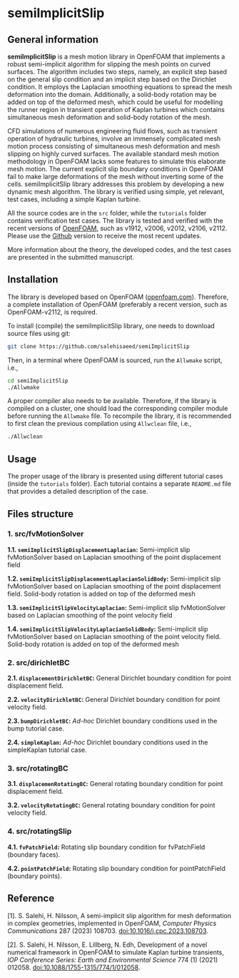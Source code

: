 # semiImplicitSlip

## General information
**semiImplicitSlip** is a mesh motion library in OpenFOAM that implements a robust semi-implicit algorithm for slipping the mesh points on curved surfaces. The algorithm includes two steps, namely, an explicit step based on the general slip condition and an implicit step based on the Dirichlet condition. It employs the Laplacian smoothing equations to spread the mesh deformation into the domain. Additionally, a solid-body rotation may be added on top of the deformed mesh, which could be useful for modelling the runner region in transient operation of Kaplan turbines which contains simultaneous mesh deformation and solid-body rotation of the mesh.

CFD simulations of numerous engineering fluid flows, such as transient operation of hydraulic turbines, involve an immensely complicated mesh motion process consisting of simultaneous mesh deformation and mesh slipping on highly curved surfaces. The available standard mesh motion methodology in OpenFOAM lacks some features to simulate this elaborate mesh motion. The current explicit slip boundary conditions in OpenFOAM fail to make large deformations of the mesh without inverting some of the cells. semiImplicitSlip library addresses this problem by developing a new dynamic mesh algorithm. The library is verified using simple, yet relevant, test cases, including a simple Kaplan turbine.

All the source codes are in the `src` folder, while the `tutorials` folder contains verification test cases. The library is tested and verified with the recent versions of [OpenFOAM](https://www.openfoam.com/), such as v1912, v2006, v2012, v2106, v2112. Please use the [Github](https://github.com/salehisaeed/semiImplicitSlip) version to receive the most recent updates.

More information about the theory, the developed codes, and the test cases are presented in the submitted manuscript.

## Installation

The library is developed based on OpenFOAM ([openfoam.com](https://www.openfoam.com/)). Therefore, a complete installation of OpenFOAM (preferably a recent version, such as OpenFOAM-v2112, is required. 

To install (compile) the semiImplicitSlip library, one needs to download source files using git:
```bash
git clone https://github.com/salehisaeed/semiImplicitSlip
```
Then, in a terminal where OpenFOAM is sourced, run the `Allwmake` script, i.e.,
```bash
cd semiImplicitSlip
./Allwmake
```
A proper compiler also needs to be available. Therefore, if the library is compiled on a cluster, one should load the corresponding compiler module before running the `Allwmake` file. To recompile the library, it is recommended to first clean the previous compilation using `Allwclean` file, i.e.,
```bash
./Allwclean
```


## Usage

The proper usage of the library is presented using different tutorial cases (inside the `tutorials` folder). Each tutorial contains a separate `README.md` file that provides a detailed description of the case.


## Files structure

### 1. src/fvMotionSolver
 
**1.1. `semiImplicitSlipDisplacementLaplacian`:** Semi-implicit slip fvMotionSolver based on Laplacian smoothing of the point displacement field

**1.2. `semiImplicitSlipDisplacementLaplacianSolidBody`:** Semi-implicit slip fvMotionSolver based on Laplacian smoothing of the point displacement field. Solid-body rotation is added on top of the deformed mesh
  
**1.3. `semiImplicitSlipVelocityLaplacian`:** Semi-implicit slip fvMotionSolver based on Laplacian smoothing of the point velocity field

**1.4. `semiImplicitSlipVelocityLaplacianSolidBody`:** Semi-implicit slip fvMotionSolver based on Laplacian smoothing of the point velocity field. Solid-body rotation is added on top of the deformed mesh


### 2. src/dirichletBC
 
**2.1. `displacementDirichletBC`:** General Dirichlet boundary condition for point displacement field.

**2.2. `velocityDirichletBC`:** General Dirichlet boundary condition for point velocity field.
  
**2.3. `bumpDirichletBC`:** _Ad-hoc_ Dirichlet boundary conditions used in the bump tutorial case.

**2.4. `simpleKaplan`:** _Ad-hoc_ Dirichlet boundary conditions used in the simpleKaplan tutorial case.



### 3. src/rotatingBC
 
**3.1. `displacemenRotatingBC`:** General rotating boundary condition for point displacement field.

**3.2. `velocityRotatingBC`:** General rotating boundary condition for point velocity field.



### 4. src/rotatingSlip
 
**4.1. `fvPatchField`:** Rotating slip boundary condition for fvPatchField (boundary faces).

**4.2. `pointPatchField`:** Rotating slip boundary condition for pointPatchField (boundary points).


## Reference
[1]. S. Salehi, H. Nilsson, A semi-implicit slip algorithm for mesh deformation in complex geometries, implemented in OpenFOAM, _Computer Physics Communications_ 287 (2023) 108703. [doi:10.1016/j.cpc.2023.108703](https://doi.org/10.1016/j.cpc.2023.108703).

[2]. S. Salehi, H. Nilsson, E. Lillberg, N. Edh, Development of a novel numerical framework in OpenFOAM to simulate Kaplan turbine transients, _IOP Conference Series: Earth and Environmental Science_ 774 (1) (2021) 012058. [doi:10.1088/1755-1315/774/1/012058](https://www.doi.org/10.1088/1755-1315/774/1/012058).

